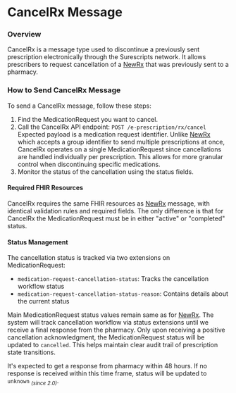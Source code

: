 # CancelRx Message

### Overview

CancelRx is a message type used to discontinue a previously sent prescription electronically through the Surescripts network. It allows prescribers to request cancellation of a [NewRx](newrx-message.md) that was previously sent to a pharmacy.

### How to Send CancelRx Message

To send a CancelRx message, follow these steps:

1. Find the MedicationRequest you want to cancel.
2. Call the CancelRx API endpoint: `POST /e-prescription/rx/cancel`\
   Expected payload is a medication request identifier. Unlike [NewRx](newrx-message.md) which accepts a group identifier to send multiple prescriptions at once, CancelRx operates on a single MedicationRequest since cancellations are handled individually per prescription. This allows for more granular control when discontinuing specific medications.
3. Monitor the status of the cancellation using the status fields.

#### Required FHIR Resources

CancelRx requires the same FHIR resources as [NewRx](newrx-message.md) message, with identical validation rules and required fields. The only difference is that for CancelRx the MedicationRequest must be in either "active" or "completed" status.

#### Status Management

The cancellation status is tracked via two extensions on MedicationRequest:

* `medication-request-cancellation-status`: Tracks the cancellation workflow status
* `medication-request-cancellation-status-reason`: Contains details about the current status

Main MedicationRequest status values remain same as for [NewRx](newrx-message.md). The system will track cancellation workflow via status extensions until we receive a final response from the pharmacy. Only upon receiving a positive cancellation acknowledgment, the MedicationRequest status will be updated to `cancelled`. This helps maintain clear audit trail of prescription state transitions.

It's expected to get a response from pharmacy within 48 hours. If no response is received within this time frame, status will be updated to `unknown` <sub>_(since 2.0)_</sub>.

